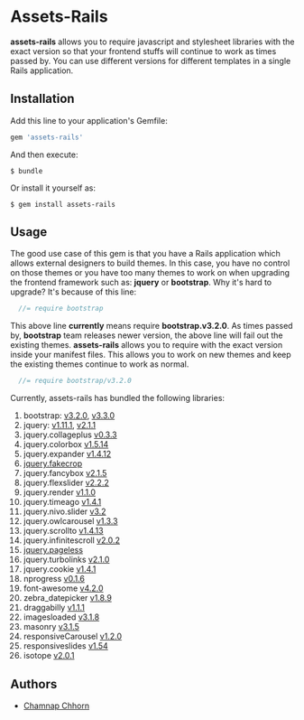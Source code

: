 # Assets-Rails

**assets-rails** allows you to require javascript and stylesheet libraries with the exact version so that your frontend stuffs will continue to work as times passed by. You can use different versions for different templates in a single Rails application.

## Installation

Add this line to your application's Gemfile:

```ruby
gem 'assets-rails'
```

And then execute:

    $ bundle

Or install it yourself as:

    $ gem install assets-rails

## Usage

The good use case of this gem is that you have a Rails application which allows external designers to build themes. In this case, you have no control on those themes or you have too many themes to work on when upgrading the frontend framework such as: **jquery** or **bootstrap**.  Why it's hard to upgrade? It's because of this line:

```javascript
  //= require bootstrap
```

This above line **currently** means require **bootstrap.v3.2.0**. As times passed by, **bootstrap** team releases newer version, the above line will fail out the existing themes. **assets-rails** allows you to require with the exact version inside your manifest files. This allows you to work on new themes and keep the existing themes continue to work as normal.

```javascript
  //= require bootstrap/v3.2.0
```

Currently, assets-rails has bundled the following libraries:

1. bootstrap: [v3.2.0](https://github.com/yoolk/assets-rails/blob/master/vendor/assets/javascripts/bootstrap/v3.2.0.js), [v3.3.0](https://github.com/yoolk/assets-rails/blob/master/vendor/assets/javascripts/bootstrap/v3.3.0.js)
2. jquery: [v1.11.1](https://github.com/yoolk/assets-rails/blob/master/vendor/assets/javascripts/jquery/v1.11.1.js), [v2.1.1](https://github.com/yoolk/assets-rails/blob/master/vendor/assets/javascripts/jquery/v2.1.1.js)
3. jquery.collageplus [v0.3.3](https://github.com/yoolk/assets-rails/blob/master/vendor/assets/javascripts/jquery.collageplus/v0.3.3.js)
4. jquery.colorbox [v1.5.14](https://github.com/yoolk/assets-rails/blob/master/vendor/assets/javascripts/jquery.colorbox/v1.5.14.js)
5. jquery.expander [v1.4.12](https://github.com/yoolk/assets-rails/blob/master/vendor/assets/javascripts/jquery.expander/v1.4.12.js)
6. [jquery.fakecrop](https://github.com/yoolk/assets-rails/blob/master/vendor/assets/javascripts/jquery.fakecrop.js)
7. jquery.fancybox [v2.1.5](https://github.com/yoolk/assets-rails/blob/master/vendor/assets/javascripts/jquery.fancybox/v2.1.5.js)
8. jquery.flexslider [v2.2.2](https://github.com/yoolk/assets-rails/blob/master/vendor/assets/javascripts/jquery.flexslider/v2.2.2.js)
9. jquery.render [v1.1.0](https://github.com/yoolk/assets-rails/blob/master/vendor/assets/javascripts/jquery.render/v1.1.0.js)
10. jquery.timeago [v1.4.1](https://github.com/yoolk/assets-rails/blob/master/vendor/assets/javascripts/jquery.timeago/v1.4.1.js)
11. jquery.nivo.slider [v3.2](https://github.com/yoolk/assets-rails/blob/master/vendor/assets/javascripts/jquery.nivo.slider/v3.2.js)
12. jquery.owlcarousel [v1.3.3](https://github.com/yoolk/assets-rails/blob/master/vendor/assets/javascripts/jquery.owlcarousel/v1.3.3.js)
13. jquery.scrollto [v1.4.13](https://github.com/yoolk/assets-rails/blob/master/vendor/assets/javascripts/jquery.scrollto/v1.4.13.js)
14. jquery.infinitescroll [v2.0.2](https://github.com/yoolk/assets-rails/blob/master/vendor/assets/javascripts/jquery.infinitescroll/v2.0.2.js)
15. [jquery.pageless](https://github.com/yoolk/assets-rails/blob/master/vendor/assets/javascripts/jquery.pageless.js)
16. jquery.turbolinks [v2.1.0](https://github.com/yoolk/assets-rails/blob/master/vendor/assets/javascripts/jquery.turbolinks/v2.1.0.js)
17. jquery.cookie [v1.4.1](https://github.com/yoolk/assets-rails/blob/master/vendor/assets/javascripts/jquery.cookie/v1.4.1.js)
18. nprogress [v0.1.6](https://github.com/yoolk/assets-rails/blob/master/vendor/assets/javascripts/nprogress/v0.1.6.js)
19. font-awesome [v4.2.0](https://github.com/yoolk/assets-rails/blob/master/vendor/assets/stylesheets/font-awesome/v4.2.0.css)
20. zebra_datepicker [v1.8.9](https://github.com/yoolk/assets-rails/blob/master/vendor/assets/javascripts/zebra_datepicker/v1.8.9.js)
21. draggabilly [v1.1.1](https://github.com/yoolk/assets-rails/blob/master/vendor/assets/javascripts/draggabilly/v1.1.1.js)
22. imagesloaded [v3.1.8](https://github.com/yoolk/assets-rails/blob/master/vendor/assets/javascripts/imagesloaded/v3.1.8.js)
23. masonry [v3.1.5](https://github.com/yoolk/assets-rails/blob/master/vendor/assets/javascripts/masonry/v3.1.5.js)
24. responsiveCarousel [v1.2.0](https://github.com/yoolk/assets-rails/blob/master/vendor/assets/javascripts/responsiveCarousel/v1.2.0.js)
25. responsiveslides [v1.54](https://github.com/yoolk/assets-rails/blob/master/vendor/assets/javascripts/responsiveslides/v1.54.js)
26. isotope [v2.0.1](https://github.com/yoolk/assets-rails/blob/master/vendor/assets/javascripts/isotope/v2.0.1.js)

## Authors

* [Chamnap Chhorn](https://github.com/chamnap)